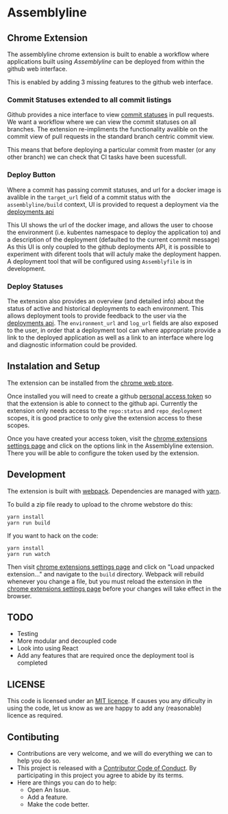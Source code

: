 # Assemblyline
## Chrome Extension

The assemblyline chrome extension is built to enable a workflow where
applications built using _Assemblyline_ can be deployed from within the github
web interface.

This is enabled by adding 3 missing features to the github web interface.

### Commit Statuses extended to all commit listings

Github provides a nice interface to view 
[commit statuses](https://developer.github.com/v3/repos/statuses/) in pull
requests.  We want a workflow where we can view the commit statuses on all
branches. The extension re-impliments the functionality avalible on the commit
view of pull requests in the standard branch centric commit view.

This means that before deploying a particular commit from master (or any other
branch) we can check that CI tasks have been sucessfull.

### Deploy Button

Where a commit has passing commit statuses, and url for a docker image
is avalible in the `target_url` field of a commit status with
the `assemblyline/build` context, UI is provided to request a deployment
via the [deployments api](https://developer.github.com/v3/repos/deployments/)

This UI shows the url of the docker image, and allows the user to choose
the environment (i.e. kubentes namespace to deploy the application to)
and a description of the deployment (defaulted to the current commit message)
As this UI is only coupled to the github deployments API, it is possible
to experiment with diferent tools that will actuly make the deployment
happen. A deployment tool that will be configured using `Assemblyfile`
is in development.

### Deploy Statuses

The extension also provides an overview (and detailed info) about the status of
active and historical deployments to each environment. This allows deployment
tools to provide feedback to the user via the
[deployments api](https://developer.github.com/v3/repos/deployments/#create-a-deployment-status).
The `environment_url` and `log_url` fields are also exposed to the user, in
order that a deployment tool can where appropriate provide a link to the
deployed application as well as a link to an interface where log and
diagnostic information could be provided.

## Instalation and Setup

The extension can be installed from the
[chrome web store](https://chrome.google.com/webstore/detail/assemblyline/lonliokafoameogdmjckeogjejlbplgc).

Once installed you will need to create a github
[personal access token](https://github.com/settings/tokens) so that the
extension is able to connect to the github api.  Currently the extension only
needs access to the `repo:status` and `repo_deployment` scopes, it is good
practice to only give the extension access to these scopes.

Once you have created your access token, visit the [chrome extensions settings page](chrome://extensions/)
and click on the options link in the Assemblyline extension. There you will be able to
configure the token used by the extension.

## Development

The extension is built with [webpack](https://webpack.github.io/).
Dependencies are managed with [yarn](https://yarnpkg.com/).

To build a zip file ready to upload to the chrome webstore do this:

```
yarn install
yarn run build
```

If you want to hack on the code:

```
yarn install
yarn run watch
```

Then visit [chrome extensions settings page](chrome://extensions/) and click on
"Load unpacked extension..." and navigate to the `build` directory.
Webpack will rebuild whenever you change a file, but you must reload the
extension in the [chrome extensions settings page](chrome://extensions/) before
your changes will take effect in the browser.

## TODO

* Testing
* More modular and decoupled code
* Look into using React
* Add any features that are required once the deployment tool is completed

## LICENSE

This code is licensed under an [MIT licence](./LICENSE). If causes you any
dificulty in using the code, let us know as we are happy to add any (reasonable)
licence as required.

## Contibuting

* Contributions are very welcome, and we will do everything we can to help you do so.
* This project is released with a [Contributor Code of Conduct](./CODE_OF_CONDUCT.md). By participating in this project you agree to abide by its terms.
* Here are things you can do to help:
  * Open An Issue.
  * Add a feature.
  * Make the code better.
